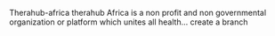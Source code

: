 Therahub-africa 
therahub Africa is a non profit and non governmental organization or platform which unites all health...
  create a branch
 
